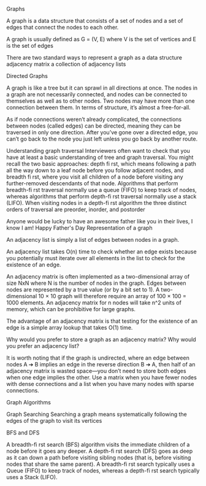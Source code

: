Graphs

A graph is a data structure that consists of a set of nodes and a set of edges that connect the nodes to each other.

A graph is usually defined as G = (V, E)
where V is the set of vertices and E is the set of edges

There are two standard ways to represent a graph as a data structure
adjacency matrix
a collection of adjacency lists

Directed Graphs

A graph is like a tree but it can sprawl in all directions at once. The nodes in a graph are not necessarily connected, and nodes can be connected to themselves as well as to other nodes. Two nodes may have more than one connection between them. In terms of structure, it’s almost a free-for-all.

As if node connections weren’t already complicated, the connections between nodes (called edges) can be directed, meaning they can be traversed in only one direction. After you’ve gone over a directed edge, you can’t go back to the node you just left unless you go back by another route.

Understanding graph traversal Interviewers often want to check that you have at least a basic understanding of tree and graph traversal. You might recall the two basic approaches: depth fi rst, which means following a path all the way down to a leaf node before you follow adjacent nodes, and breadth fi rst, where you visit all children of a node before visiting any further-removed descendants of that node. Algorithms that perform breadth-fi rst traversal normally use a queue (FIFO) to keep track of nodes, whereas algorithms that perform depth-fi rst traversal normally use a stack (LIFO). When visiting nodes in a depth-fi rst algorithm the three distinct orders of traversal are preorder, inorder, and postorder

Anyone would be lucky to have an awesome father like you in their lives, I know I am! Happy Father's Day
Representation of a graph

An adjacency list is simply a list of edges between nodes in a graph.

An adjacency list takes O(n) time to check whether an edge exists because you potentially must iterate over all elements in the list to check for the existence of an edge.



An adjacency matrix is often implemented as a two-dimensional array of size NxN
where N is the number of nodes in the graph.
Edges between nodes are represented by a true value (or by a bit set to 1). A two-dimensional 10 × 10 graph will therefore require an array of 100 × 100 = 1000 elements. An adjacency matrix for n nodes will take n^2 units of memory, which can be prohibitive for large graphs.

The advantage of an adjacency matrix is that testing for the existence of an edge is a simple array lookup that takes O(1) time.

Why would you prefer to store a graph as an adjacency matrix?
Why would you prefer an adjacency list?

It is worth noting that if the graph is undirected, where an edge
between nodes A ➔ B implies an edge in the reverse direction B ➔
A, then half of an adjacency matrix is wasted space—you don’t need
to store both edges when one edge implies the other.
Use a matrix when you have fewer nodes with dense connections
and a list when you have many nodes with sparse connections.


Graph Algorithms

Graph Searching
Searching a graph means systematically following the edges of the graph to visit its vertices

BFS and DFS




A breadth-fi rst search (BFS) algorithm visits the immediate children
of a node before it goes any deeper. A depth-fi rst search (DFS) goes
as deep as it can down a path before visiting sibling nodes (that is,
before visiting nodes that share the same parent).
A breadth-fi rst search typically uses a Queue (FIFO) to keep track of
nodes, whereas a depth-fi rst search typically uses a Stack (LIFO).
